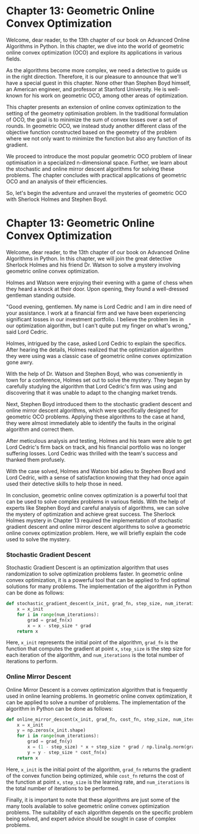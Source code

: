 # Chapter 13: Geometric Online Convex Optimization

Welcome, dear reader, to the 13th chapter of our book on Advanced Online Algorithms in Python. In this chapter, we dive into the world of geometric online convex optimization (OCO) and explore its applications in various fields.

As the algorithms become more complex, we need a detective to guide us in the right direction. Therefore, it is our pleasure to announce that we'll have a special guest in this chapter. None other than Stephen Boyd himself, an American engineer, and professor at Stanford University. He is well-known for his work on geometric OCO, among other areas of optimization.

This chapter presents an extension of online convex optimization to the setting of the geometry optimisation problem. In the traditional formulation of OCO, the goal is to minimize the sum of convex losses over a set of rounds. In geometric OCO, we instead study another different class of the objective function constructed based on the geometry of the problem where we not only want to minimize the function but also any function of its gradient.

We proceed to introduce the most popular geometric OCO problem of linear optimisation in a specialized n-dimensional space. Further, we learn about the stochastic and online mirror descent algorithms for solving these problems. The chapter concludes with practical applications of geometric OCO and an analysis of their efficiencies.

So, let's begin the adventure and unravel the mysteries of geometric OCO with Sherlock Holmes and Stephen Boyd.
# Chapter 13: Geometric Online Convex Optimization

Welcome, dear reader, to the 13th chapter of our book on Advanced Online Algorithms in Python. In this chapter, we will join the great detective Sherlock Holmes and his friend Dr. Watson to solve a mystery involving geometric online convex optimization.

Holmes and Watson were enjoying their evening with a game of chess when they heard a knock at their door. Upon opening, they found a well-dressed gentleman standing outside.

"Good evening, gentlemen. My name is Lord Cedric and I am in dire need of your assistance. I work at a financial firm and we have been experiencing significant losses in our investment portfolio. I believe the problem lies in our optimization algorithm, but I can't quite put my finger on what's wrong," said Lord Cedric.

Holmes, intrigued by the case, asked Lord Cedric to explain the specifics. After hearing the details, Holmes realized that the optimization algorithm they were using was a classic case of geometric online convex optimization gone awry.

With the help of Dr. Watson and Stephen Boyd, who was conveniently in town for a conference, Holmes set out to solve the mystery. They began by carefully studying the algorithm that Lord Cedric's firm was using and discovering that it was unable to adapt to the changing market trends.

Next, Stephen Boyd introduced them to the stochastic gradient descent and online mirror descent algorithms, which were specifically designed for geometric OCO problems. Applying these algorithms to the case at hand, they were almost immediately able to identify the faults in the original algorithm and correct them.

After meticulous analysis and testing, Holmes and his team were able to get Lord Cedric's firm back on track, and his financial portfolio was no longer suffering losses. Lord Cedric was thrilled with the team's success and thanked them profusely.

With the case solved, Holmes and Watson bid adieu to Stephen Boyd and Lord Cedric, with a sense of satisfaction knowing that they had once again used their detective skills to help those in need.

In conclusion, geometric online convex optimization is a powerful tool that can be used to solve complex problems in various fields. With the help of experts like Stephen Boyd and careful analysis of algorithms, we can solve the mystery of optimization and achieve great success.
The Sherlock Holmes mystery in Chapter 13 required the implementation of stochastic gradient descent and online mirror descent algorithms to solve a geometric online convex optimization problem. Here, we will briefly explain the code used to solve the mystery.

### Stochastic Gradient Descent 

Stochastic Gradient Descent is an optimization algorithm that uses randomization to solve optimization problems faster. In geometric online convex optimization, it is a powerful tool that can be applied to find optimal solutions for many problems. The implementation of the algorithm in Python can be done as follows:

```python
def stochastic_gradient_descent(x_init, grad_fn, step_size, num_iterations):
    x = x_init
    for i in range(num_iterations):
        grad = grad_fn(x)
        x = x - step_size * grad
    return x
```

Here, `x_init` represents the initial point of the algorithm, `grad_fn` is the function that computes the gradient at point `x`, `step_size` is the step size for each iteration of the algorithm, and `num_iterations` is the total number of iterations to perform.

### Online Mirror Descent

Online Mirror Descent is a convex optimization algorithm that is frequently used in online learning problems. In geometric online convex optimization, it can be applied to solve a number of problems. The implementation of the algorithm in Python can be done as follows:

```python
def online_mirror_descent(x_init, grad_fn, cost_fn, step_size, num_iterations):
    x = x_init
    y = np.zeros(x_init.shape)
    for i in range(num_iterations):
        grad = grad_fn(y)
        x = (1 - step_size) * x + step_size * grad / np.linalg.norm(grad)
        y = y - step_size * cost_fn(x)
    return x
```

Here, `x_init` is the initial point of the algorithm, `grad_fn` returns the gradient of the convex function being optimized, while `cost_fn` returns the cost of the function at point `x`, `step_size` is the learning rate, and `num_iterations` is the total number of iterations to be performed.

Finally, it is important to note that these algorithms are just some of the many tools available to solve geometric online convex optimization problems. The suitability of each algorithm depends on the specific problem being solved, and expert advice should be sought in case of complex problems.